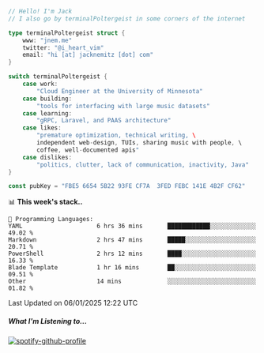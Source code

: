```go
// Hello! I'm Jack
// I also go by terminalPoltergeist in some corners of the internet

type terminalPoltergeist struct {
    www: "jnem.me"
    twitter: "@i_heart_vim"
    email: "hi [at] jacknemitz [dot] com"
}

switch terminalPoltergeist {
    case work:
        "Cloud Engineer at the University of Minnesota"
    case building:
        "tools for interfacing with large music datasets"
    case learning:
        "gRPC, Laravel, and PAAS architecture"
    case likes:
        "premature optimization, technical writing, \
        independent web-design, TUIs, sharing music with people, \
        coffee, well-documented apis"
    case dislikes:
        "politics, clutter, lack of communication, inactivity, Java"
}

const pubKey = "FBE5 6654 5B22 93FE CF7A  3FED FEBC 141E 4B2F CF62"
```

<!--START_SECTION:waka-->
📊 **This week's stack..** 

```text
💬 Programming Languages: 
YAML                     6 hrs 36 mins       ████████████░░░░░░░░░░░░░   49.02 % 
Markdown                 2 hrs 47 mins       █████░░░░░░░░░░░░░░░░░░░░   20.71 % 
PowerShell               2 hrs 12 mins       ████░░░░░░░░░░░░░░░░░░░░░   16.33 % 
Blade Template           1 hr 16 mins        ██░░░░░░░░░░░░░░░░░░░░░░░   09.51 % 
Other                    14 mins             ░░░░░░░░░░░░░░░░░░░░░░░░░   01.82 % 
```


 Last Updated on 06/01/2025 12:22 UTC
<!--END_SECTION:waka-->

##### What I'm Listening to...

[![spotify-github-profile](https://jnem.me/listening-item?maxAge=2592000)](https://jnem.me/listening)

